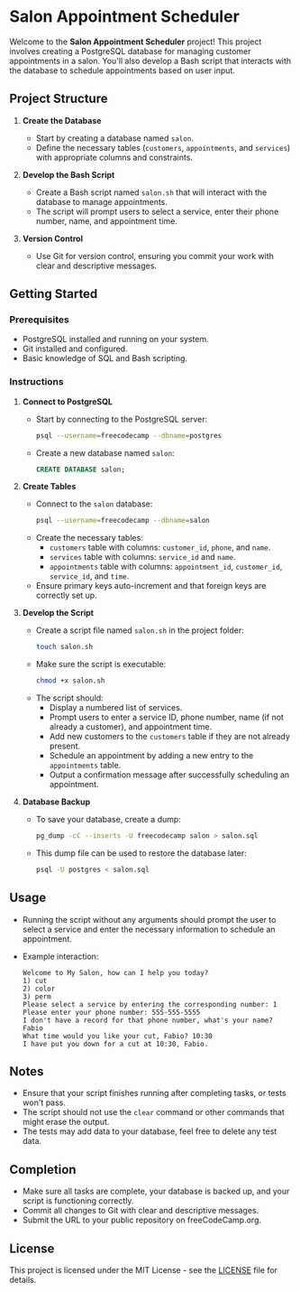 # Salon Appointment Scheduler

Welcome to the **Salon Appointment Scheduler** project! This project involves creating a PostgreSQL database for managing customer appointments in a salon. You'll also develop a Bash script that interacts with the database to schedule appointments based on user input.

## Project Structure

1. **Create the Database**
   - Start by creating a database named `salon`.
   - Define the necessary tables (`customers`, `appointments`, and `services`) with appropriate columns and constraints.

2. **Develop the Bash Script**
   - Create a Bash script named `salon.sh` that will interact with the database to manage appointments.
   - The script will prompt users to select a service, enter their phone number, name, and appointment time.

3. **Version Control**
   - Use Git for version control, ensuring you commit your work with clear and descriptive messages.

## Getting Started

### Prerequisites

- PostgreSQL installed and running on your system.
- Git installed and configured.
- Basic knowledge of SQL and Bash scripting.

### Instructions

1. **Connect to PostgreSQL**
   - Start by connecting to the PostgreSQL server:
     ```bash
     psql --username=freecodecamp --dbname=postgres
     ```
   - Create a new database named `salon`:
     ```sql
     CREATE DATABASE salon;
     ```

2. **Create Tables**
   - Connect to the `salon` database:
     ```bash
     psql --username=freecodecamp --dbname=salon
     ```
   - Create the necessary tables:
     - `customers` table with columns: `customer_id`, `phone`, and `name`.
     - `services` table with columns: `service_id` and `name`.
     - `appointments` table with columns: `appointment_id`, `customer_id`, `service_id`, and `time`.
   - Ensure primary keys auto-increment and that foreign keys are correctly set up.

3. **Develop the Script**
   - Create a script file named `salon.sh` in the project folder:
     ```bash
     touch salon.sh
     ```
   - Make sure the script is executable:
     ```bash
     chmod +x salon.sh
     ```
   - The script should:
     - Display a numbered list of services.
     - Prompt users to enter a service ID, phone number, name (if not already a customer), and appointment time.
     - Add new customers to the `customers` table if they are not already present.
     - Schedule an appointment by adding a new entry to the `appointments` table.
     - Output a confirmation message after successfully scheduling an appointment.

4. **Database Backup**
   - To save your database, create a dump:
     ```bash
     pg_dump -cC --inserts -U freecodecamp salon > salon.sql
     ```
   - This dump file can be used to restore the database later:
     ```bash
     psql -U postgres < salon.sql
     ```

## Usage

- Running the script without any arguments should prompt the user to select a service and enter the necessary information to schedule an appointment.
  
- Example interaction:
  ```
  Welcome to My Salon, how can I help you today?
  1) cut
  2) color
  3) perm
  Please select a service by entering the corresponding number: 1
  Please enter your phone number: 555-555-5555
  I don't have a record for that phone number, what's your name? Fabio
  What time would you like your cut, Fabio? 10:30
  I have put you down for a cut at 10:30, Fabio.
  ```

## Notes

- Ensure that your script finishes running after completing tasks, or tests won't pass.
- The script should not use the `clear` command or other commands that might erase the output.
- The tests may add data to your database, feel free to delete any test data.

## Completion

- Make sure all tasks are complete, your database is backed up, and your script is functioning correctly.
- Commit all changes to Git with clear and descriptive messages.
- Submit the URL to your public repository on freeCodeCamp.org.

## License

This project is licensed under the MIT License - see the [LICENSE](LICENSE) file for details.
